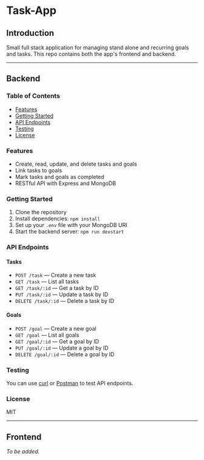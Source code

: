# Task-App

## Introduction
Small full stack application for managing stand alone and recurring goals and tasks. This repo contains both the app's frontend and backend. 

---

## Backend

### Table of Contents
- [Features](#features)
- [Getting Started](#getting-started)
- [API Endpoints](#api-endpoints)
- [Testing](#testing)
- [License](#license)

### Features
- Create, read, update, and delete tasks and goals
- Link tasks to goals
- Mark tasks and goals as completed
- RESTful API with Express and MongoDB

### Getting Started
1. Clone the repository
2. Install dependencies: `npm install`
3. Set up your `.env` file with your MongoDB URI
4. Start the backend server: `npm run devstart`

### API Endpoints
#### Tasks
- `POST /task` — Create a new task
- `GET /task` — List all tasks
- `GET /task/:id` — Get a task by ID
- `PUT /task/:id` — Update a task by ID
- `DELETE /task/:id` — Delete a task by ID

#### Goals
- `POST /goal` — Create a new goal
- `GET /goal` — List all goals
- `GET /goal/:id` — Get a goal by ID
- `PUT /goal/:id` — Update a goal by ID
- `DELETE /goal/:id` — Delete a goal by ID

### Testing
You can use [curl](https://curl.se/) or [Postman](https://www.postman.com/) to test API endpoints.

### License
MIT

---

## Frontend

*To be added.*